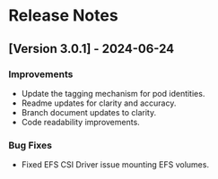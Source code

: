 # Release Notes

## [Version 3.0.1] - 2024-06-24

### Improvements
- Update the tagging mechanism for pod identities.
- Readme updates for clarity and accuracy.
- Branch document updates to clarity.
- Code readability improvements.

### Bug Fixes
- Fixed EFS CSI Driver issue mounting EFS volumes.